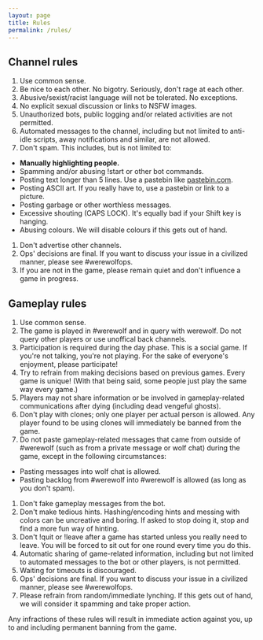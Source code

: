 ```yaml
---
layout: page
title: Rules
permalink: /rules/
---
```


## Channel rules
1. Use common sense.
1. Be nice to each other. No bigotry. Seriously, don't rage at each other.
1. Abusive/sexist/racist language will not be tolerated. No exceptions.
1. No explicit sexual discussion or links to NSFW images.
1. Unauthorized bots, public logging and/or related activities are not permitted.
1. Automated messages to the channel, including but not limited to anti-idle scripts, away notifications and similar, are not allowed.
1. Don't spam. This includes, but is not limited to:
  - **Manually highlighting people.**
  - Spamming and/or abusing !start or other bot commands.
  - Posting text longer than 5 lines. Use a pastebin like [pastebin.com](https://www.pastebin.com).
  - Posting ASCII art. If you really have to, use a pastebin or link to a picture.
  - Posting garbage or other worthless messages.
  - Excessive shouting (CAPS LOCK). It's equally bad if your Shift key is hanging.
  - Abusing colours. We will disable colours if this gets out of hand.
1. Don't advertise other channels.
1. Ops' decisions are final. If you want to discuss your issue in a civilized manner, please see #werewolfops.
1. If you are not in the game, please remain quiet and don't influence a game in progress.

## Gameplay rules
1. Use common sense.
1. The game is played in #werewolf and in query with werewolf. Do not query other players or use unoffical back channels.
1. Participation is required during the day phase. This is a social game. If you're not talking, you're not playing. For the sake of everyone's enjoyment, please participate!
1. Try to refrain from making decisions based on previous games. Every game is unique! (With that being said, some people just play the same way every game.)
1. Players may not share information or be involved in gameplay-related communications after dying (including dead vengeful ghosts).
1. Don't play with clones; only one player per actual person is allowed. Any player found to be using clones will immediately be banned from the game.
1. Do not paste gameplay-related messages that came from outside of #werewolf (such as from a private message or wolf chat) during the game, except in the following circumstances:
  - Pasting messages into wolf chat is allowed.
  - Pasting backlog from #werewolf into #werewolf is allowed (as long as you don't spam).
1. Don't fake gameplay messages from the bot.
1. Don't make tedious hints. Hashing/encoding hints and messing with colors can be uncreative and boring. If asked to stop doing it, stop and find a more fun way of hinting.
1. Don't !quit or !leave after a game has started unless you really need to leave. You will be forced to sit out for one round every time you do this.
1. Automatic sharing of game-related information, including but not limited to automated messages to the bot or other players, is not permitted.
1. Waiting for timeouts is discouraged.
1. Ops' decisions are final. If you want to discuss your issue in a civilized manner, please see #werewolfops.
1. Please refrain from random/immediate lynching. If this gets out of hand, we will consider it spamming and take proper action.

Any infractions of these rules will result in immediate action against you, up to and including permanent banning from the game.